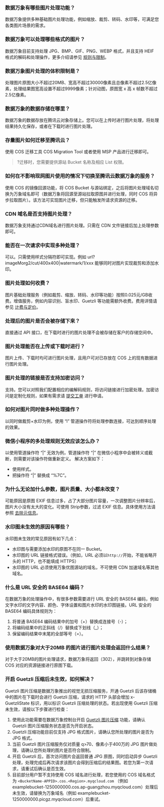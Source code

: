 ### 数据万象有哪些图片处理功能？
数据万象提供多种基础图片处理功能，例如缩放、裁剪、转码、水印等，可满足您各类图片场景的需求。

### 数据万象可以处理哪些格式的图片？
数据万象目前支持处理 JPG、BMP、GIF、PNG、WEBP 格式，并且支持 HEIF 格式的解码和处理操作，更多介绍请参见 [规则与限制](https://cloud.tencent.com/document/product/460/36620)。

### 数据万象图片处理的体积限制是？

处理图片原图大小不超过20MB、宽高不超过30000像素且总像素不超过2.5亿像素，处理结果图宽高设置不超过9999像素；针对动图，原图宽 x 高 x 帧数不超过2.5亿像素。

### 数据万象的数据存储在哪里？
数据万象的数据存放在腾讯云对象存储上。您可以在上传时进行图片处理，将处理结果持久化保存，或者在下载时进行图片处理。

### 存量图片如何迁移至腾讯云？
使用 COS 迁移工具 COS Migration Tool 或者使用 MSP 产品进行迁移即可。
>?迁移时，您需要提供源站 Bucket 名称及相应 List 权限。

### 如何在不影响现网图片使用的情况下切换至腾讯云数据万象的服务？
使用 COS 的镜像回源功能，将 COS Bucket 与源站绑定，之后将图片处理域名切换为万象域名即可（数据万象将回源至源站拉取原图并进行处理，同时 COS 将异步拉取图片）。该方法可实现图片迁移，但只能触发所请求资源的迁移。

### CDN 域名是否支持图片处理？

数据万象支持通过CDN域名进行图片处理。只需在 CDN 文件链接后加上处理参数即可。

### 能否在一次请求中实现多种处理？
可以。只需使用样式分隔符即可实现。例如 url?imageMorg2/cut/400x400|watermark/1/xxx 能够同时对图片实现裁剪和添加水印。

### 图片处理如何收费？
图片基础处理服务（例如裁剪、缩放、转码、水印等功能）按照0.025元/GB收费。增值服务，例如内容识别、盲水印、Guetzli 等功能需额外收费。费用详情请参见 [计费与定价](https://cloud.tencent.com/document/product/460/6970)。

### 处理后的图片是否会被存储下来？
直接通过 API 接口，在下载时进行的图片处理不会被存储在客户的存储空间中。

### 图片处理能否在上传或下载时进行？
图片上传、下载时均可进行图片处理，且用户可对已存放在 COS 上的现有数据进行图片处理。

### 图片处理的链接是否支持加密访问？
支持。您可以对照我们配置相应的编解码规则，将访问链接进行加密处理。加密访问是定制化规则，如果有需求请 [提交工单](https://console.cloud.tencent.com/workorder/category) 进行申请。

### 如何对图片同时做多种处理操作？
以同时做裁剪+水印为例，使用 “l” 管道操作符将处理参数连接，可达到顺序处理的效果。

### 微信小程序的多处理规则无效应该怎么办？
以使用管道操作符 “|” 无效为例，管道操作符 “|” 在微信小程序中会被转义或截断，则需要对该操作符做重新定义。
解决方案如下：
- 使用样式。
- 把操作符 “|” 替换成 “%7C”。

### 为什么无论加什么参数，图片质量、大小都未改变？
可能原因是原图 EXIF 信息过多，占了大部分图片容量，一次调整图片分辨率后，图片大小没有太大的变化。可使用 Strip参数，过滤 EXIF 信息。具体使用方法请参照 [去除元信息](https://cloud.tencent.com/document/product/460/36547)。

### 水印图未生效的原因有哪些？
水印图未生效的常见原因有如下几点：
- 水印图与需要添加水印的原图不在同一 Bucket。
- 水印图的 URL 链接格式错误。（例如，URL 必须以`http://`开始，不能省略开头的 HTTP，也不能填成 HTTPS）
- 水印图的 URL 必须使用万象优图源站的域名，不可使用 CDN 加速域名等其他域名。


<span id="urlbase"></span>

### 什么是 URL 安全的 BASE64 编码？

在数据万象的处理操作中，有很多参数需要进行 URL 安全的 BASE64 编码，例如文字水印的文字内容、颜色、字体设置和图片水印的水印图链接。URL 安全的 BASE64 编码具体规则为：
1. 将普通 BASE64 编码结果中的加号（+）替换成连接号（-）；
2. 将编码结果中的正斜线（/）替换成下划线（\_）；
3. 保留编码结果中末尾的全部等号（=）。


### 使用数据万象对大于20MB 的图片进行图片处理会返回什么结果？
对于大于20MB的图片处理请求，数据万象将返回（302），并跳转到对象存储 COS 对应的资源链接进行原图下载。


### 开启 Guetzli 压缩后未生效，如何解决？

Guetzli 图片压缩是数据万象推出的视觉无损压缩服务，开通 Guetzli 后该存储桶中的图片在下载时会进行 Guetzli 压缩，请求的 HTTP 头部会增加 x-GuetzliState 标识，用以标识 Guetzli 压缩处理的状态。若出现使用 Guetzli 压缩未生效，请按以下步骤进行检查：

1. 使用此功能需要在数据万象控制台开启 [Guetzli 图片压缩](https://cloud.tencent.com/document/product/460/31890) 功能，请确认 Guetzli 图片压缩服务状态是否为开启状态。
2. Guetzli 压缩功能目前仅支持 JPG 格式图片，请确认您所处理的图片是否为 JPG 格式。
3. 当前 Guetzli 图片压缩服务仅对质量 q>70、像素小于400万的 JPG 图片做处理，请确认您所处理的图片是否符合限制。
4. 开启 Guetzli 后，首次访问图片会返回普通 JPG 原图，同时启动异步 Guetzli 处理，处理完成后再次请求该图片会得到压缩后的结果图。若您为第一次请求，请重试后确认是否生效。
5. 目前部分用户暂不支持使用 COS 域名进行处理，若您使用的 COS 域名格式为 `<BucketName-APPID>.cos.<Region>.myqcloud.com` （例如 examplebucket-1250000000.cos.ap-guangzhou.myqcloud.com）处理后未生效，请替换为万象域名（例如 examplebucket-1250000000.picgz.myqcloud.com）后重试。


